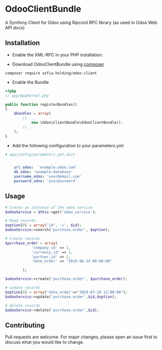 # OdooClientBundle

A Symfony Client for Odoo using Ripcord RPC library (as used in Odoo Web API docs)


## Installation

* Enable the XML-RPC in your PHP installation.

* Download OdooClientBundle using [composer]()

```composer
composer require sofia-holding/odoo-client
```
* Enable the Bundle
```php
<?php
// app/AppKernel.php

public function registerBundles()
{
    $bundles = array(
        // ...
            new \Odoo\ClientBundle\OdooClientBundle(),
        // ...
    );
}
```

* Add the following configuration to your parameters.yml
```yml
# app/config/parameters.yml.dist


    url_odoo:  'example.odoo.com'
    db_odoo: 'example-database'
    username_odoo: 'user@email.com'
    password_odoo: 'yourpassword'
```


## Usage

```php
# Create an instance of the odoo service
$odooService = $this->get('odoo_service');

# Read records        
$option[0] = array('id', '=', $id);
$odooService->search('purchase.order', $option);

# Create records
$purchase_order = array(
            'company_id' => 1,
            'currency_id' => 1,
            'partner_id' => 1,
            'date_order' => "2019-06-14 00:00:00"

        );

$odooService->create('purchase.order', $purchase_order);

# update records        
$option[0] = array('date_order'=>"2019-07-28 12:00:00");
$odooService->update('purchase.order',$id,$option);

# delete records        
$odooService->delete('purchase.order',$id);
```

## Contributing
Pull requests are welcome. For major changes, please open an issue first to discuss what you would like to change.



